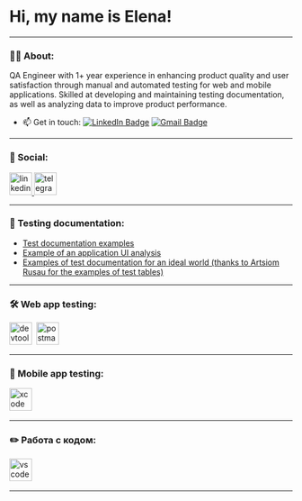 # Hi, my name is Elena!

---

### 👨‍💻 About:

QA Engineer with 1+ year experience in enhancing product quality and user satisfaction through manual and automated testing for web and mobile applications. Skilled at developing and maintaining testing documentation, as well as analyzing data to improve product performance. 

- 📫 Get in touch: [![LinkedIn Badge](https://img.shields.io/badge/-@artsiomrusau-blue?style=flat&logo=LinkedIn&logoColor=white)](https://www.linkedin.com/in/elena-cherezova/) [![Gmail Badge](https://img.shields.io/badge/-Gmail-red?style=flat&logo=Gmail&logoColor=white)](mailto:seelenamuse2.5@gmail.com)

---
### 🤝 Social:

  <div id="badges">
    <a href="https://www.https://www.linkedin.com/in/elena-cherezova/" target="_blank">
      <img src="https://cdn-icons-png.flaticon.com/512/2504/2504799.png" width="40" height="40" alt="linkedin" />
    </a>
    <a href="https://t.me/ghost_anyways" target="_blank">
      <img src="https://cdn-icons-png.flaticon.com/512/2111/2111646.png" width="40" height="40" alt="telegram" />
    </a>
  </div>

---

### 📁 Testing documentation:

- [Test documentation examples](https://docs.google.com/document/d/1LqWpQhVcu-0AXbTfV7kWMe4nwD9kd7UWQTCZqx5A0XQ/edit?usp=sharing)
- [Example of an application UI analysis](https://docs.google.com/spreadsheets/d/1VoOd0Sm7wrDGb2MmwzJd7UqbZid6RAalMSQcrZjcq8o/edit?usp=sharing)
- [Examples of test documentation for an ideal world (thanks to Artsiom Rusau for the examples of test tables)](https://docs.google.com/spreadsheets/d/1pb4TN13qzDcE3LvKjUdGbqvUP06yV2KT5C7oC5zWkLU/edit?usp=sharing)

---

### 🛠 Web app testing:

<div>
  <img src="https://d33wubrfki0l68.cloudfront.net/38b5c953a4667366685d55db55d057c86db1fc54/a0fdc/static/acae6b24d940347661ca901ea07f47c1/chrome-dev-logo-icon.png" title="devtools" alt="devtools" width="40" height="40"/>&nbsp
  <img src="https://seeklogo.com/images/P/postman-logo-0087CA0D15-seeklogo.com.png" title="postman" alt="postman" width="40" height="40"/>&nbsp
</div>

---

### 📱 Mobile app testing:

<div>
  <img src="https://cdn.jsdelivr.net/gh/devicons/devicon/icons/xcode/xcode-original.svg" title="xcode" alt="xcode" width="40" height="40"/>&nbsp
</div>

---

### ✏️ Работа с кодом:

<div>
  <img src="https://cdn.jsdelivr.net/gh/devicons/devicon/icons/vscode/vscode-original.svg" title="vscode" alt="vscode" width="40" height="40"/>&nbsp
  
</div>

---